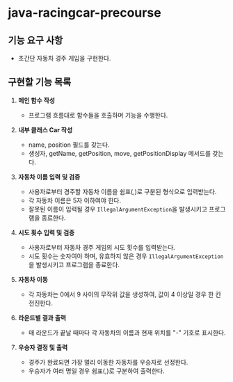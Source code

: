 # java-racingcar-precourse

## 기능 요구 사항
- 초간단 자동차 경주 게임을 구현한다.

## 구현할 기능 목록

1. **메인 함수 작성**
    - 프로그램 흐름대로 함수들을 호출하며 기능을 수행한다.

2. **내부 클래스 Car 작성**
    - name, position 필드를 갖는다.
    - 생성자, getName, getPosition, move, getPositionDisplay 메서드를 갖는다.

3. **자동차 이름 입력 및 검증**
    - 사용자로부터 경주할 자동차 이름을 쉼표(,)로 구분된 형식으로 입력받는다.
    - 각 자동차 이름은 5자 이하여야 한다.
    - 잘못된 이름이 입력될 경우 `IllegalArgumentException`을 발생시키고 프로그램을 종료한다.

4. **시도 횟수 입력 및 검증**
    - 사용자로부터 자동차 경주 게임의 시도 횟수를 입력받는다.
    - 시도 횟수는 숫자여야 하며, 유효하지 않은 경우 `IllegalArgumentException`을 발생시키고 프로그램을 종료한다.

5. **자동차 이동**
    - 각 자동차는 0에서 9 사이의 무작위 값을 생성하여, 값이 4 이상일 경우 한 칸 전진한다.

6. **라운드별 결과 출력**
    - 매 라운드가 끝날 때마다 각 자동차의 이름과 현재 위치를 "-" 기호로 표시한다.

7. **우승자 결정 및 출력**
    - 경주가 완료되면 가장 멀리 이동한 자동차를 우승자로 선정한다.
    - 우승자가 여러 명일 경우 쉼표(,)로 구분하여 출력한다.



